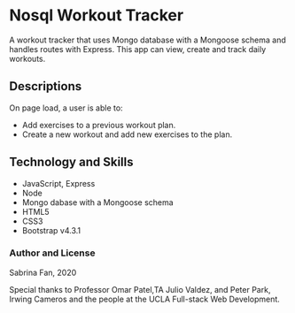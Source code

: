 # Nosql Workout Tracker

A workout tracker that uses Mongo database with a Mongoose schema and handles routes with Express. This app can view, create and track daily workouts.

## Descriptions

On page load, a user is able to:

- Add exercises to a previous workout plan.
- Create a new workout and add new exercises to the plan.

## Technology and Skills

- JavaScript, Express
- Node
- Mongo dabase with a Mongoose schema
- HTML5
- CSS3
- Bootstrap v4.3.1

### Author and License

Sabrina Fan, 2020

Special thanks to Professor Omar Patel,TA Julio Valdez, and Peter Park, Irwing Cameros and the people at the UCLA Full-stack Web Development.
